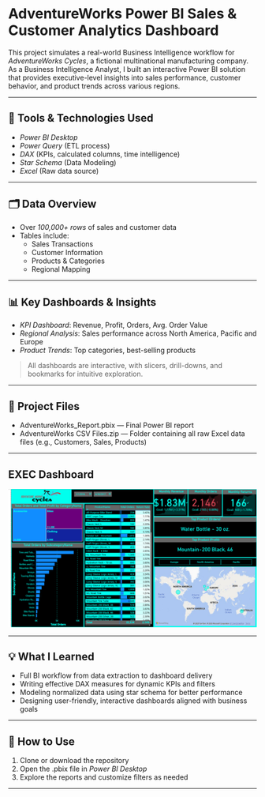# AdventureWorks Power BI Sales & Customer Analytics Dashboard

This project simulates a real-world Business Intelligence workflow for *AdventureWorks Cycles*, a fictional multinational manufacturing company. As a Business Intelligence Analyst, I built an interactive Power BI solution that provides executive-level insights into sales performance, customer behavior, and product trends across various regions.

---

## 🔧 Tools & Technologies Used
- *Power BI Desktop*
- *Power Query* (ETL process)
- *DAX* (KPIs, calculated columns, time intelligence)
- *Star Schema* (Data Modeling)
- *Excel* (Raw data source)

---

## 🗂 Data Overview
- Over *100,000+ rows* of sales and customer data
- Tables include:
  - Sales Transactions
  - Customer Information
  - Products & Categories
  - Regional Mapping

---

## 📊 Key Dashboards & Insights
- *KPI Dashboard*: Revenue, Profit, Orders, Avg. Order Value
- *Regional Analysis*: Sales performance across North America, Pacific and Europe
- *Product Trends*: Top categories, best-selling products

> All dashboards are interactive, with slicers, drill-downs, and bookmarks for intuitive exploration.

---

## 📁 Project Files
- AdventureWorks_Report.pbix — Final Power BI report
- AdventureWorks CSV Files.zip — Folder containing all raw Excel data files (e.g., Customers, Sales, Products)
---

## EXEC Dashboard

![Executive Dashboard](Exec_Dashboard.png)

---

## 💡 What I Learned
- Full BI workflow from data extraction to dashboard delivery
- Writing effective DAX measures for dynamic KPIs and filters
- Modeling normalized data using star schema for better performance
- Designing user-friendly, interactive dashboards aligned with business goals

---

## 🚀 How to Use
1. Clone or download the repository
2. Open the .pbix file in *Power BI Desktop*
3. Explore the reports and customize filters as needed

---
